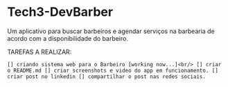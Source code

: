 # Tech3-DevBarber
Um aplicativo para buscar barbeiros e agendar serviços na barbearia de acordo com a disponibilidade do barbeiro.

TAREFAS A REALIZAR:

`[] criando sistema web para o Barbeiro [working now...]<br/>
[] criar o README.md
[] criar screenshots e video do app em funcionamento.
[] criar post no linkedin
[] compartilhar o post nas redes sociais.`

